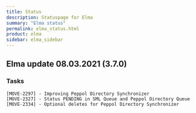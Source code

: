 ```yaml
---
title: Status
description: Statuspage for Elma
summary: "Elma status"
permalink: elma_status.html
product: elma
sidebar: elma_sidebar
---
```


## Elma update 08.03.2021 (3.7.0)

### Tasks
```
[MOVE-2297] - Improving Peppol Directory Synchronizer
[MOVE-2327] - Status PENDING in SML Queue and Peppol Directory Queue
[MOVE-2334] - Optional deletes for Peppol Directory Synchronizer
```

